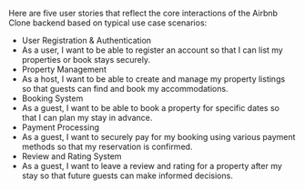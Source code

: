 Here are five user stories that reflect the core interactions of the Airbnb Clone backend based on typical use case scenarios:
- User Registration & Authentication
- As a user, I want to be able to register an account so that I can list my properties or book stays securely.
- Property Management
- As a host, I want to be able to create and manage my property listings so that guests can find and book my accommodations.
- Booking System
- As a guest, I want to be able to book a property for specific dates so that I can plan my stay in advance.
- Payment Processing
- As a guest, I want to securely pay for my booking using various payment methods so that my reservation is confirmed.
- Review and Rating System
- As a guest, I want to leave a review and rating for a property after my stay so that future guests can make informed decisions.

